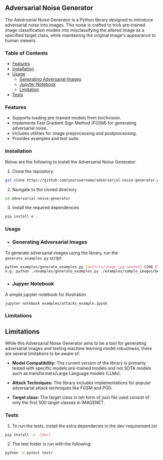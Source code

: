 ## Adversarial Noise Generator

The Adversarial Noise Generator is a Python library designed to introduce adversarial noise into images. This noise is crafted to trick pre-trained image classification models into misclassifying the altered image as a specified target class, while maintaining the original image's appearance to human viewers.


### Table of Contents
- [Features](#features)
- [Installation](#installation)
- [Usage](#usage)
  - [Generating Adversarial Images](#generating-adversarial-images)
  - [Jupyter Notebook](#visualizing-attacks)
  - [Limitation](#limitation)
- [Tests](#test)


### Features

- Supports loading pre-trained models from torchvision.
- Implements Fast Gradient Sign Method (FGSM) for generating adversarial noise.
- Includes utilities for image preprocessing and postprocessing.
- Provides examples and test suite.

### Installation

Below are the following to install the Adversarial Noise Generator:

1. Clone the repository:
```bash
git clone https://github.com/yourusername/adversarial-noise-generator.git
```

2. Navigate to the cloned directory

```bash
cd adversarial-noise-generator
```

3.  Install the required dependencies

```bash
pip install e .
``` 

### Usage

- ### Generating Adversarial Images

To generate adversarial images using the library, run the `generate_examples.py` script:

```bash
python examples/generate_examples.py [path/to/image.jpg-needed] [208 (target-class-index-needed)] 
e.g. python ./examples/generate_examples.py ./examples/sample_images/bee.jpg 208 --epsilon 0.02 --model_name resnet18
```
- ### Jupyer Notebook

A simple jupyter notebook for illustration

```bash
jupyter notebook examples/attacks_example.ipynb

```

### Limitations

## Limitations

While this Adversarial Noise Generator aims to be a tool for generating adversarial images and testing machine learning model robustness, there are several limitations to be aware of:

- **Model Compatibility:** The current version of the library is primarily tested with specific models pre-trained models and not SOTA models such as transformers/Large Language models (LLMs).

- **Attack Techniques:** The library includes implementations for popular adversarial attack techniques like FGSM and PGD.

- **Target class:** The target class in teh form of json file used consist of only the first 500 target classes in IMAGENET.

### Tests

1.  To run the tests, install the extra dependecies in the dev-requirement.txt 

```bash
pip install -e .[dev]
```

2.  The test folder is run with the following:
```bash
python -m pytest test/
```